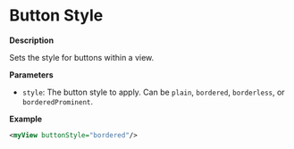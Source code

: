 # Button Style

**Description**

Sets the style for buttons within a view.

**Parameters**

- `style`: The button style to apply. Can be `plain`, `bordered`, `borderless`, or `borderedProminent`.

**Example**

```xml
<myView buttonStyle="bordered"/>
```
